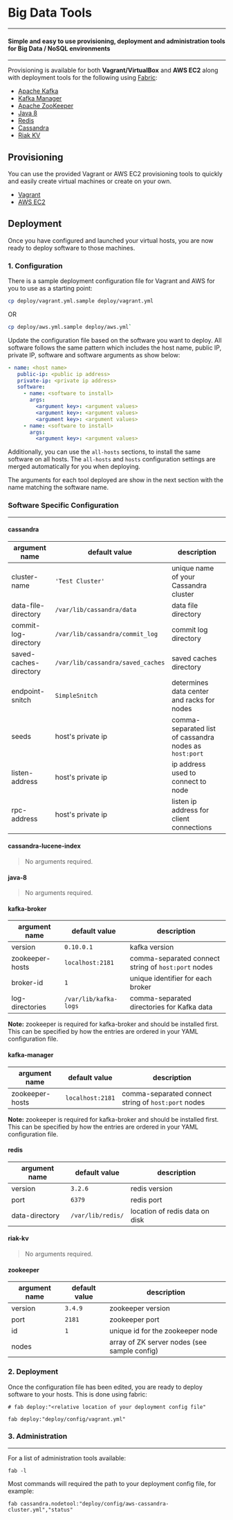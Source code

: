 # Big Data Tools

---
#### Simple and easy to use provisioning, deployment and administration tools for Big Data / NoSQL environments
---

Provisioning is available for both **Vagrant/VirtualBox** and **AWS EC2** along with deployment tools for the following using [Fabric](http://www.fabfile.org/):

- [Apache Kafka](https://kafka.apache.org/)
- [Kafka Manager](https://github.com/yahoo/kafka-manager)
- [Apache ZooKeeper](https://zookeeper.apache.org/)
- [Java 8](http://www.oracle.com/technetwork/java/index.html)
- [Redis](https://redis.io/)
- [Cassandra](http://cassandra.apache.org/)
- [Riak KV](http://basho.com/products/riak-kv/)

## Provisioning
You can use the provided Vagrant or AWS EC2 provisioning tools to quickly and easily create virtual machines or create on your own.

* [Vagrant](vagrant/README.md)
* [AWS EC2](aws/README.md)

## Deployment
Once you have configured and launched your virtual hosts, you are now ready to deploy software to those machines.

### 1. Configuration
There is a sample deployment configuration file for Vagrant and AWS for you to use as a starting point:
```bash
cp deploy/vagrant.yml.sample deploy/vagrant.yml
```
OR
```bash
cp deploy/aws.yml.sample deploy/aws.yml`
```
Update the configuration file based on the software you want to deploy.  All software follows the same pattern
which includes the host name, public IP, private IP, software and software arguments as show below:
```yaml
- name: <host name>
   public-ip: <public ip address>
   private-ip: <private ip address>
   software:
     - name: <software to install>
       args:
         <argument key>: <argument values>
         <argument key>: <argument values>
         <argument key>: <argument values>
     - name: <software to install>
       args:
         <argument key>: <argument values>
```

Additionally, you can use the `all-hosts` sections, to install the same software on all hosts.  The `all-hosts` and `hosts` configuration settings
are merged automatically for you when deploying.

The arguments for each tool deployed are show in the next section with the name matching the software name.

### Software Specific Configuration
---

#### cassandra

| argument name |default value | description |
| --- | --- | --- |
| cluster-name | `'Test Cluster'` | unique name of your Cassandra cluster|
| data-file-directory | `/var/lib/cassandra/data` | data file directory|
| commit-log-directory | `/var/lib/cassandra/commit_log` | commit log directory |
| saved-caches-directory | `/var/lib/cassandra/saved_caches` | saved caches directory |
| endpoint-snitch | `SimpleSnitch` | determines data center and racks for nodes  |
| seeds | host's private ip | comma-separated list of cassandra nodes as `host:port` |
| listen-address | host's private ip | ip address used to connect to node |
| rpc-address | host's private ip | listen ip address for client connections |

#### cassandra-lucene-index

> No arguments required.

#### java-8

> No arguments required.

#### kafka-broker

| argument name  | default value | description |
| --- | --- | --- |
| version | `0.10.0.1` | kafka version |
| zookeeper-hosts | `localhost:2181` | comma-separated connect string of `host:port` nodes |
| broker-id |`1` | unique identifier for each broker |
| log-directories | `/var/lib/kafka-logs` | comma-separated directories for Kafka data |

**Note:** zookeeper is required for kafka-broker and should be installed first. This can be specified by how the entries are ordered in your YAML configuration file.

#### kafka-manager

| argument name  | default value | description |
| --- | --- | --- |
| zookeeper-hosts | `localhost:2181` | comma-separated connect string of `host:port` nodes |
**Note:** zookeeper is required for kafka-broker and should be installed first. This can be specified by how the entries are ordered in your YAML configuration file.

#### redis

| argument name  | default value | description |
| --- | --- | --- |
| version | `3.2.6` | redis version |
| port | `6379` |  redis port |
| data-directory |`/var/lib/redis/` | location of redis data on disk |

#### riak-kv

> No arguments required.

#### zookeeper

| argument name  | default value | description |
| --- | --- | --- |
| version | `3.4.9` | zookeeper version |
| port | `2181` |  zookeeper port |
| id | `1` | unique id for the zookeeper node |
| nodes | | array of ZK server nodes (see sample config) |

### 2. Deployment
Once the configuration file has been edited, you are ready to deploy software
to your hosts.  This is done using fabric:

```
# fab deploy:"<relative location of your deployment config file"

fab deploy:"deploy/config/vagrant.yml"
```


### 3. Administration
---

For a list of administration tools available:

```
fab -l
```

Most commands will required the path to your deployment config file, for example:

```
fab cassandra.nodetool:"deploy/config/aws-cassandra-cluster.yml","status"
```


